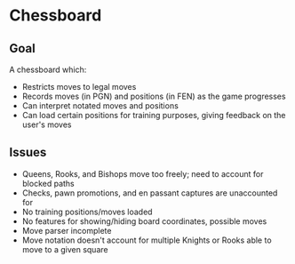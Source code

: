 Chessboard
==========

## Goal

A chessboard which:
* Restricts moves to legal moves
* Records moves (in PGN) and positions (in FEN) as the game progresses
* Can interpret notated moves and positions
* Can load certain positions for training purposes, giving feedback on the user's moves

## Issues

* Queens, Rooks, and Bishops move too freely; need to account for blocked paths
* Checks, pawn promotions, and en passant captures are unaccounted for 
* No training positions/moves loaded
* No features for showing/hiding board coordinates, possible moves
* Move parser incomplete
* Move notation doesn't account for multiple Knights or Rooks able to move to a given square